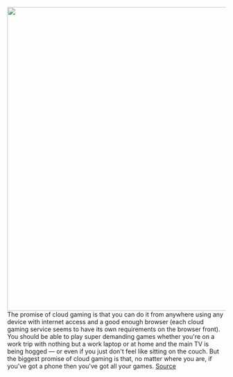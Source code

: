 <img src='https://cdn.vox-cdn.com/thumbor/jpN2ksG7AqhbpUo7uEqvnIxTZJE=/0x0:2040x1530/1200x800/filters:focal(857x602:1183x928)/cdn.vox-cdn.com/uploads/chorus_image/image/71045216/cfaulkner_200604_4054_0006.0.0.jpg' width='700px' /><br/>
The promise of cloud gaming is that you can do it from anywhere using any device with internet access and a good enough browser (each cloud gaming service seems to have its own requirements on the browser front). You should be able to play super demanding games whether you're on a work trip with nothing but a work laptop or at home and the main TV is being hogged — or even if you just don't feel like sitting on the couch. But the biggest promise of cloud gaming is that, no matter where you are, if you've got a phone then you've got all your games.
<a href='https://www.theverge.com/2022/7/4/23186659/phone-cloud-gaming-xbox-cloud-stadia-bad'> Source <a/>